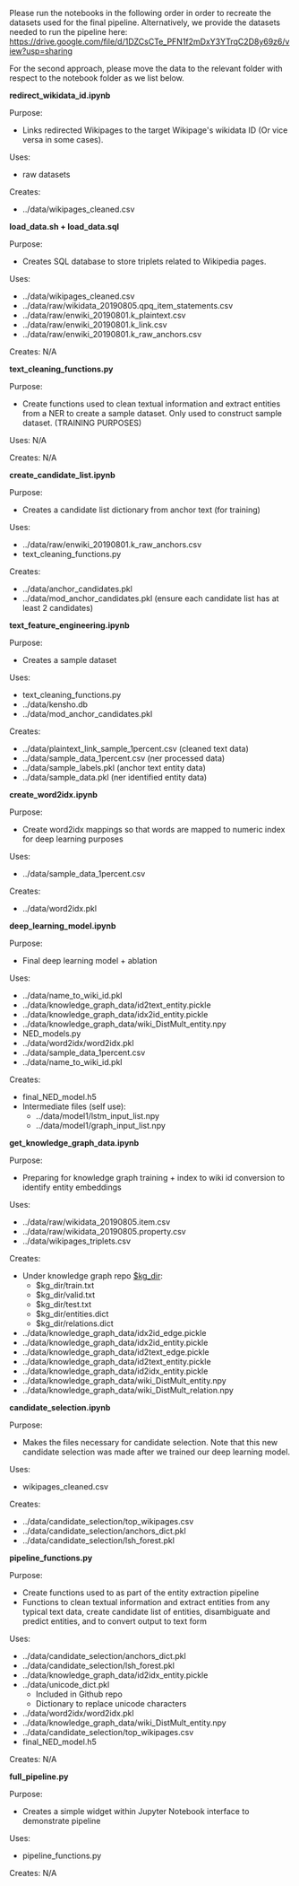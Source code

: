 Please run the notebooks in the following order in order to recreate the datasets used for the final pipeline. Alternatively, we provide the datasets needed to run the pipeline here: https://drive.google.com/file/d/1DZCsCTe_PFN1f2mDxY3YTrqC2D8y69z6/view?usp=sharing

For the second approach, please move the data to the relevant folder with respect to the notebook folder as we list below.

**redirect_wikidata_id.ipynb**

Purpose:
* Links redirected Wikipages to the target Wikipage's wikidata ID (Or vice versa in some cases).

Uses:
*  raw datasets

Creates: 
* ../data/wikipages_cleaned.csv

**load_data.sh + load_data.sql**

Purpose:
* Creates SQL database to store triplets related to Wikipedia pages. 

Uses:
*  ../data/wikipages_cleaned.csv
* ../data/raw/wikidata_20190805.qpq_item_statements.csv
* ../data/raw/enwiki_20190801.k_plaintext.csv
* ../data/raw/enwiki_20190801.k_link.csv
* ../data/raw/enwiki_20190801.k_raw_anchors.csv

Creates: N/A

**text_cleaning_functions.py**

Purpose: 
* Create functions used to clean textual information and extract entities from a NER to create a sample dataset. Only used to construct sample dataset. (TRAINING PURPOSES)

Uses: N/A

Creates: N/A

**create_candidate_list.ipynb**

Purpose: 
* Creates a candidate list dictionary from anchor text (for training)

Uses:
* ../data/raw/enwiki_20190801.k_raw_anchors.csv
* text_cleaning_functions.py

Creates:
* ../data/anchor_candidates.pkl
* ../data/mod_anchor_candidates.pkl (ensure each candidate list has at least 2 candidates)

**text_feature_engineering.ipynb**

Purpose: 
* Creates a sample dataset

Uses:
* text_cleaning_functions.py
* ../data/kensho.db
* ../data/mod_anchor_candidates.pkl

Creates:
* ../data/plaintext_link_sample_1percent.csv (cleaned text data)
* ../data/sample_data_1percent.csv (ner processed data)
* ../data/sample_labels.pkl (anchor text entity data)
* ../data/sample_data.pkl (ner identified entity data)

**create_word2idx.ipynb**

Purpose: 
* Create word2idx mappings so that words are mapped to numeric index for deep learning purposes

Uses: 
* ../data/sample_data_1percent.csv

Creates: 
* ../data/word2idx.pkl

**deep_learning_model.ipynb**

Purpose: 
* Final deep learning model + ablation

Uses:
* ../data/name_to_wiki_id.pkl
* ../data/knowledge_graph_data/id2text_entity.pickle
* ../data/knowledge_graph_data/idx2id_entity.pickle
* ../data/knowledge_graph_data/wiki_DistMult_entity.npy
* NED_models.py
* ../data/word2idx/word2idx.pkl
* ../data/sample_data_1percent.csv
* ../data/name_to_wiki_id.pkl

Creates:
* final_NED_model.h5
* Intermediate files (self use):
    * ../data/model1/lstm_input_list.npy
    * ../data/model1/graph_input_list.npy

**get_knowledge_graph_data.ipynb**

Purpose: 
* Preparing for knowledge graph training + index to wiki id conversion to identify entity embeddings

Uses:
* ../data/raw/wikidata_20190805.item.csv
* ../data/raw/wikidata_20190805.property.csv
* ../data/wikipages_triplets.csv

Creates:
* Under knowledge graph repo [$kg_dir](https://github.com/dmlc/dgl/tree/master/apps/kg):
    * $kg_dir/train.txt
    * $kg_dir/valid.txt
    * $kg_dir/test.txt
    * $kg_dir/entities.dict
    * $kg_dir/relations.dict
* ../data/knowledge_graph_data/idx2id_edge.pickle
* ../data/knowledge_graph_data/idx2id_entity.pickle
* ../data/knowledge_graph_data/id2text_edge.pickle
* ../data/knowledge_graph_data/id2text_entity.pickle
* ../data/knowledge_graph_data/id2idx_entity.pickle
* ../data/knowledge_graph_data/wiki_DistMult_entity.npy
* ../data/knowledge_graph_data/wiki_DistMult_relation.npy

**candidate_selection.ipynb**

Purpose: 
* Makes the files necessary for candidate selection. Note that this new candidate selection was made after we trained our deep learning model. 

Uses: 
* wikipages_cleaned.csv

Creates: 
* ../data/candidate_selection/top_wikipages.csv
* ../data/candidate_selection/anchors_dict.pkl
* ../data/candidate_selection/lsh_forest.pkl

**pipeline_functions.py**

Purpose: 
* Create functions used to as part of the entity extraction pipeline
* Functions to clean textual information and extract entities from any typical text data, create candidate list of entities, disambiguate and predict entities, and to convert output to text form

Uses: 
* ../data/candidate_selection/anchors_dict.pkl
* ../data/candidate_selection/lsh_forest.pkl
* ../data/knowledge_graph_data/id2idx_entity.pickle
* ../data/unicode_dict.pkl 
    * Included in Github repo
    * Dictionary to replace unicode characters
* ../data/word2idx/word2idx.pkl
* ../data/knowledge_graph_data/wiki_DistMult_entity.npy
* ../data/candidate_selection/top_wikipages.csv
* final_NED_model.h5

Creates: N/A

**full_pipeline.py**

Purpose: 
* Creates a simple widget within Jupyter Notebook interface to demonstrate pipeline

Uses: 
* pipeline_functions.py

Creates: N/A


